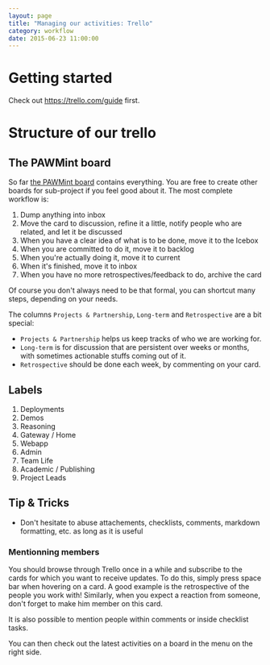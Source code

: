 ```yaml
---
layout: page
title: "Managing our activities: Trello"
category: workflow
date: 2015-06-23 11:00:00
---
```


# Getting started

Check out https://trello.com/guide first.

# Structure of our trello

## The PAWMint board

So far [the PAWMint board](https://trello.com/b/gQLL3PGn/pawmint) contains everything. You are free to create other boards for sub-project if you feel good about it.
The most complete workflow is:

1. Dump anything into inbox
2. Move the card to discussion, refine it a little, notify people who are related, and let it be discussed
3. When you have a clear idea of what is to be done, move it to the Icebox
4. When you are committed to do it, move it to backlog
5. When you're actually doing it, move it to current
6. When it's finished, move it to inbox
7. When you have no more retrospectives/feedback to do, archive the card

Of course you don't always need to be that formal, you can shortcut many steps, depending on your needs.

The columns `Projects & Partnership`, `Long-term` and `Retrospective` are a bit special:

* `Projects & Partnership` helps us keep tracks of who we are working for.
* `Long-term` is for discussion that are persistent over weeks or months, with sometimes actionable stuffs coming out of it.
* `Retrospective` should be done each week, by commenting on your card.

## Labels

1. Deployments
2. Demos
3. Reasoning
4. Gateway / Home
5. Webapp
6. Admin
7. Team Life
8. Academic / Publishing
9. Project Leads

## Tip & Tricks

* Don't hesitate to abuse attachements, checklists, comments, markdown formatting, etc. as long as it is useful

### Mentionning members

You should browse through Trello once in a while and subscribe to the cards for which you want to receive updates. To do this, simply press space bar when hovering on a card. A good example is the retrospective of the people you work with! Similarly, when you expect a reaction from someone, don't forget to make him member on this card.

It is also possible to mention people within comments or inside checklist tasks.

You can then check out the latest activities on a board in the menu on the right side.
